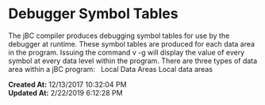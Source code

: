 # Debugger Symbol Tables

The jBC compiler produces debugging symbol tables for use by the debugger at runtime. These symbol tables are produced for each data area in the program. Issuing the command v -g will display the value of every symbol at every data level within the program. There are three types of data area within a jBC program:   Local Data Areas Local data areas   

**Created At:** 12/13/2017 10:32:04 PM  
**Updated At:** 2/22/2019 6:12:28 PM  

